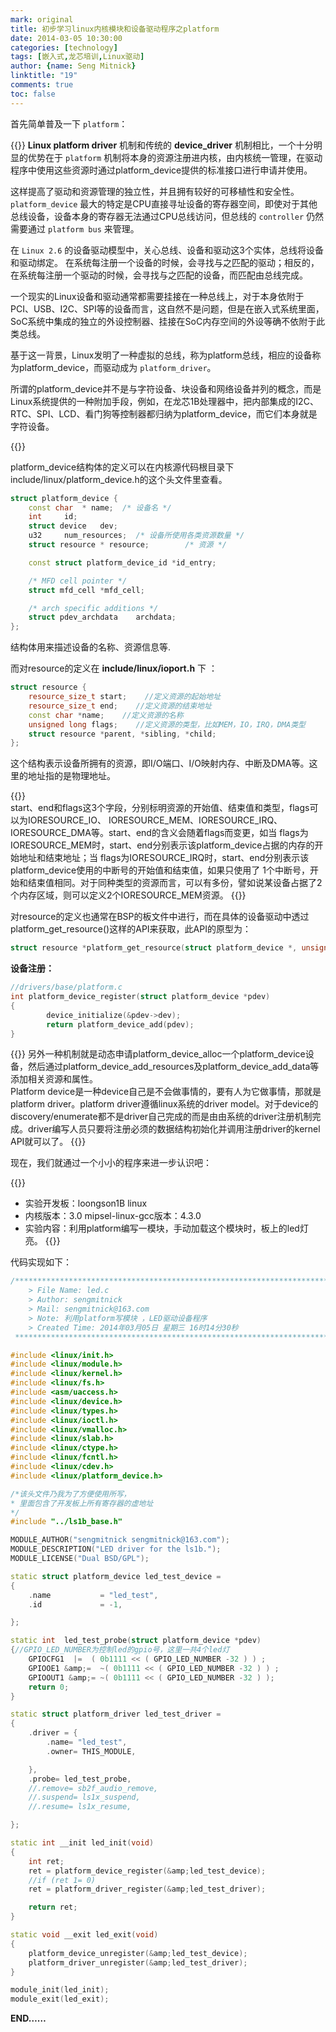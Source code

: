 ```yaml
---
mark: original
title: 初步学习linux内核模块和设备驱动程序之platform
date: 2014-03-05 10:30:00
categories: [technology]
tags: [嵌入式,龙芯培训,Linux驱动]
author: {name: Seng Mitnick}
linktitle: "19"
comments: true
toc: false
---
```


首先简单普及一下 `platform`：

{{<note type="info">}}
**Linux platform driver** 机制和传统的 **device_driver** 机制相比，一个十分明显的优势在于 `platform` 机制将本身的资源注册进内核，由内核统一管理，在驱动程序中使用这些资源时通过platform_device提供的标准接口进行申请并使用。

这样提高了驱动和资源管理的独立性，并且拥有较好的可移植性和安全性。   `platform_device` 最大的特定是CPU直接寻址设备的寄存器空间，即使对于其他总线设备，设备本身的寄存器无法通过CPU总线访问，但总线的 `controller` 仍然需要通过 `platform bus` 来管理。  

在 `Linux 2.6` 的设备驱动模型中，关心总线、设备和驱动这3个实体，总线将设备和驱动绑定。
在系统每注册一个设备的时候，会寻找与之匹配的驱动；相反的，在系统每注册一个驱动的时候，会寻找与之匹配的设备，而匹配由总线完成。

一个现实的Linux设备和驱动通常都需要挂接在一种总线上，对于本身依附于PCI、USB、I2C、SPI等的设备而言，这自然不是问题，但是在嵌入式系统里面，SoC系统中集成的独立的外设控制器、挂接在SoC内存空间的外设等确不依附于此类总线。

基于这一背景，Linux发明了一种虚拟的总线，称为platform总线，相应的设备称为platform_device，而驱动成为 `platform_driver`。

所谓的platform_device并不是与字符设备、块设备和网络设备并列的概念，而是Linux系统提供的一种附加手段，例如，在龙芯1B处理器中，把内部集成的I2C、RTC、SPI、LCD、看门狗等控制器都归纳为platform_device，而它们本身就是字符设备。

{{</note>}}  

platform_device结构体的定义可以在内核源代码根目录下include/linux/platform_device.h的这个头文件里查看。
<!--more-->

~~~ cpp
struct platform_device {
    const char  * name;  /* 设备名 */
    int     id;
    struct device   dev;
    u32     num_resources;  /* 设备所使用各类资源数量 */
    struct resource * resource;        /* 资源 */

    const struct platform_device_id *id_entry;

    /* MFD cell pointer */
    struct mfd_cell *mfd_cell;

    /* arch specific additions */
    struct pdev_archdata    archdata;
};
~~~
结构体用来描述设备的名称、资源信息等.

而对resource的定义在 **include/linux/ioport.h** 下 ：
~~~ cpp
struct resource {
    resource_size_t start;    //定义资源的起始地址
    resource_size_t end;    //定义资源的结束地址
    const char *name;    //定义资源的名称
    unsigned long flags;    //定义资源的类型，比如MEM，IO，IRQ，DMA类型
    struct resource *parent, *sibling, *child;
};
~~~
这个结构表示设备所拥有的资源，即I/O端口、I/O映射内存、中断及DMA等。这里的地址指的是物理地址。  

{{<note type="info">}}  
start、end和flags这3个字段，分别标明资源的开始值、结束值和类型，flags可以为IORESOURCE_IO、 IORESOURCE_MEM、IORESOURCE_IRQ、IORESOURCE_DMA等。start、end的含义会随着flags而变更，如当 flags为IORESOURCE_MEM时，start、end分别表示该platform_device占据的内存的开始地址和结束地址；当 flags为IORESOURCE_IRQ时，start、end分别表示该platform_device使用的中断号的开始值和结束值，如果只使用了 1个中断号，开始和结束值相同。对于同种类型的资源而言，可以有多份，譬如说某设备占据了2个内存区域，则可以定义2个IORESOURCE_MEM资源。
{{</note>}}

对resource的定义也通常在BSP的板文件中进行，而在具体的设备驱动中透过platform_get_resource()这样的API来获取，此API的原型为：
~~~ cpp
struct resource *platform_get_resource(struct platform_device *, unsigned int, unsigned int);
~~~
**设备注册：**
~~~ cpp
//drivers/base/platform.c
int platform_device_register(struct platform_device *pdev)
{
        device_initialize(&pdev->dev);
        return platform_device_add(pdev);
}
~~~

{{<note type="info">}}
另外一种机制就是动态申请platform_device_alloc一个platform_device设备，然后通过platform_device_add_resources及platform_device_add_data等添加相关资源和属性。     
Platform device是一种device自己是不会做事情的，要有人为它做事情，那就是platform driver。platform driver遵循linux系统的driver model。对于device的discovery/enumerate都不是driver自己完成的而是由由系统的driver注册机制完成。driver编写人员只要将注册必须的数据结构初始化并调用注册driver的kernel API就可以了。
{{</note>}}

现在，我们就通过一个小小的程序来进一步认识吧：

{{<note type="info">}}
- 实验开发板：loongson1B linux
- 内核版本：3.0 mipsel-linux-gcc版本：4.3.0   
- 实验内容：利用platform编写一模块，手动加载这个模块时，板上的led灯亮。
{{</note>}}

代码实现如下：
~~~ cpp
/*************************************************************************
    > File Name: led.c
    > Author: sengmitnick
    > Mail: sengmitnick@163.com
    > Note: 利用platform写模块 ，LED驱动设备程序
    > Created Time: 2014年03月05日 星期三 16时14分30秒
 ************************************************************************/

#include <linux/init.h>
#include <linux/module.h>
#include <linux/kernel.h>
#include <linux/fs.h>
#include <asm/uaccess.h>
#include <linux/device.h>
#include <linux/types.h>
#include <linux/ioctl.h>
#include <linux/vmalloc.h>
#include <linux/slab.h>
#include <linux/ctype.h>
#include <linux/fcntl.h>
#include <linux/cdev.h>
#include <linux/platform_device.h>

/*该头文件乃我为了方便使用所写，
* 里面包含了开发板上所有寄存器的虚地址
*/
#include "../ls1b_base.h"

MODULE_AUTHOR("sengmitnick sengmitnick@163.com");
MODULE_DESCRIPTION("LED driver for the ls1b.");
MODULE_LICENSE("Dual BSD/GPL");

static struct platform_device led_test_device =
{
    .name           = "led_test",
    .id             = -1,

};

static int  led_test_probe(struct platform_device *pdev)
{//GPIO_LED_NUMBER为控制led的gpio号，这里一共4个led灯
    GPIOCFG1  |=  ( 0b1111 << ( GPIO_LED_NUMBER -32 ) ) ;
    GPIOOE1 &amp;=  ~( 0b1111 << ( GPIO_LED_NUMBER -32 ) ) ;
    GPIOOUT1 &amp;= ~( 0b1111 << ( GPIO_LED_NUMBER -32 ) );  
    return 0;
}

static struct platform_driver led_test_driver =
{
    .driver = {
        .name= "led_test",
        .owner= THIS_MODULE,

    },
    .probe= led_test_probe,
    //.remove= sb2f_audio_remove,
    //.suspend= ls1x_suspend,
    //.resume= ls1x_resume,

};

static int __init led_init(void)
{
    int ret;
    ret = platform_device_register(&amp;led_test_device);
    //if (ret 1= 0)
    ret = platform_driver_register(&amp;led_test_driver);

    return ret;
}

static void __exit led_exit(void)
{
    platform_device_unregister(&amp;led_test_device);
    platform_driver_unregister(&amp;led_test_driver);
}

module_init(led_init);
module_exit(led_exit);
~~~

**END……**